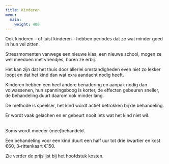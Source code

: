 ```yaml
---
title: Kinderen
menu:
  main:
    weight: 400
---
```

Ook kinderen - of juist kinderen - hebben periodes dat ze wat minder goed in hun vel zitten.  

Stressmomenten vanwege een nieuwe klas, een nieuwe school, mogen ze wel meedoen met vriendjes, horen ze erbij.  

Het kan zijn dat het thuis door allerlei omstandigheden even niet zo lekker loopt en dat het kind dan wat exra aandacht nodig heeft. 



<div>Kinderen hebben een heel andere benadering en aanpak nodig dan volwassenen, hun spanningsboog is korter, de effecten gebeuren sneller, de behandeling duurt daarom ook minder lang.   

De methode is speelser, het kind wordt actief betrokken bij de behandeling.  

Er wordt vaak gelachen en er gebeurt nooit iets wat het kind niet wil.</div>

<div> </div>

<div>Soms wordt moeder (mee)behandeld. </div>

<div>  

<span>Een behandeling voor een kind duurt een half uur tot drie kwartier en kost €60, 3-rittenkaart €150. </span>  

<span>Zie verder de prijslijst bij het hoofdstuk kosten. </span> </div>

<div> </div>

<div> </div>

<div> </div>

<div> </div>

<div> </div>
